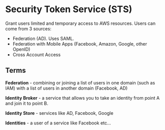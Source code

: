 # Security Token Service (STS)
Grant users limited and temporary access to AWS resources. Users can come from 3 sources:
- Federation (AD). Uses SAML.
- Federation with Mobile Apps (Facebook, Amazon, Google, other OpenID)
- Cross Account Access


## Terms
__Federation__ - combining or joining a list of users in one domain (such as IAM) with a list of users in another domain (Facebook, AD)

__Identity Broker__ - a service that allows you to take an identity from point A and join it to point B.

__Identity Store__ - services like AD, Facebook, Google

__Identities__ - a user of a service like Facebook etc...
